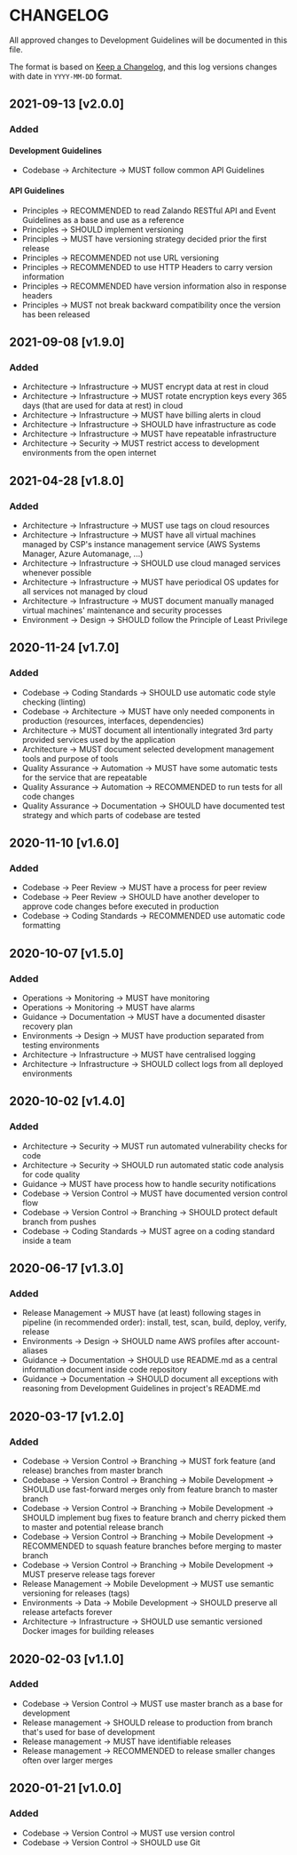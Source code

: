 # CHANGELOG

All approved changes to Development Guidelines will be documented in this file.

The format is based on [Keep a Changelog](https://keepachangelog.com/en/1.0.0/), and this log versions changes with date in `YYYY-MM-DD` format.

## 2021-09-13 [v2.0.0]
### Added
#### Development Guidelines
- Codebase → Architecture → MUST follow common API Guidelines
#### API Guidelines
- Principles → RECOMMENDED to read Zalando RESTful API and Event Guidelines as a base and use as a reference
- Principles → SHOULD implement versioning
- Principles → MUST have versioning strategy decided prior the first release
- Principles → RECOMMENDED not use URL versioning
- Principles → RECOMMENDED to use HTTP Headers to carry version information
- Principles → RECOMMENDED have version information also in response headers
- Principles → MUST not break backward compatibility once the version has been released

## 2021-09-08 [v1.9.0]
### Added
- Architecture → Infrastructure → MUST encrypt data at rest in cloud
- Architecture → Infrastructure → MUST rotate encryption keys every 365 days (that are used for data at rest) in cloud 
- Architecture → Infrastructure → MUST have billing alerts in cloud
- Architecture → Infrastructure → SHOULD have infrastructure as code
- Architecture → Infrastructure → MUST have repeatable infrastructure
- Architecture → Security → MUST restrict access to development environments from the open internet

## 2021-04-28 [v1.8.0]
### Added
- Architecture → Infrastructure -> MUST use tags on cloud resources
- Architecture → Infrastructure -> MUST have all virtual machines managed by CSP's instance management service (AWS Systems Manager, Azure Automanage, ...)
- Architecture → Infrastructure -> SHOULD use cloud managed services whenever possible
- Architecture → Infrastructure → MUST have periodical OS updates for all services not managed by cloud
- Architecture → Infrastructure → MUST document manually managed virtual machines' maintenance and security processes
- Environment → Design → SHOULD follow the Principle of Least Privilege

## 2020-11-24 [v1.7.0]
### Added
- Codebase → Coding Standards → SHOULD use automatic code style checking (linting)
- Codebase → Architecture → MUST have only needed components in production (resources, interfaces, dependencies)
- Architecture → MUST document all intentionally integrated 3rd party provided services used by the application
- Architecture → MUST document selected development management tools and purpose of tools
- Quality Assurance → Automation → MUST have some automatic tests for the service that are repeatable
- Quality Assurance → Automation → RECOMMENDED to run tests for all code changes
- Quality Assurance → Documentation → SHOULD have documented test strategy and which parts of codebase are tested

## 2020-11-10 [v1.6.0]
### Added
- Codebase → Peer Review → MUST have a process for peer review
- Codebase → Peer Review → SHOULD have another developer to approve code changes before executed in production
- Codebase → Coding Standards → RECOMMENDED use automatic code formatting

## 2020-10-07 [v1.5.0]
### Added
- Operations → Monitoring → MUST have monitoring
- Operations → Monitoring → MUST have alarms
- Guidance → Documentation → MUST have a documented disaster recovery plan
- Environments → Design → MUST have production separated from testing environments
- Architecture → Infrastructure → MUST have centralised logging
- Architecture → Infrastructure → SHOULD collect logs from all deployed environments

## 2020-10-02 [v1.4.0]
### Added
- Architecture → Security → MUST run automated vulnerability checks for code
- Architecture → Security → SHOULD run automated static code analysis for code quality
- Guidance → MUST have process how to handle security notifications
- Codebase → Version Control → MUST have documented version control flow
- Codebase → Version Control → Branching → SHOULD protect default branch from pushes
- Codebase → Coding Standards → MUST agree on a coding standard inside a team

## 2020-06-17 [v1.3.0]
### Added
- Release Management → MUST have (at least) following stages in pipeline (in recommended order): install, test, scan, build, deploy, verify, release
- Environments → Design → SHOULD name AWS profiles after account-aliases
- Guidance → Documentation → SHOULD use README.md as a central information document inside code repository
- Guidance → Documentation → SHOULD document all exceptions with reasoning from Development Guidelines in project's README.md

## 2020-03-17 [v1.2.0]
### Added
- Codebase → Version Control → Branching → MUST fork feature (and release) branches from master branch
- Codebase → Version Control → Branching → Mobile Development → SHOULD use fast-forward merges only from feature branch to master branch
- Codebase → Version Control → Branching → Mobile Development → SHOULD implement bug fixes to feature branch and cherry picked them to master and potential release branch
- Codebase → Version Control → Branching → Mobile Development → RECOMMENDED to squash feature branches before merging to master branch
- Codebase → Version Control → Branching → Mobile Development → MUST preserve release tags forever
- Release Management → Mobile Development → MUST use semantic versioning for releases (tags)
- Environments → Data → Mobile Development → SHOULD preserve all release artefacts forever
- Architecture → Infrastructure → SHOULD use semantic versioned Docker images for building releases

## 2020-02-03 [v1.1.0]
### Added
- Codebase → Version Control → MUST use master branch as a base for development
- Release management → SHOULD release to production from branch that's used for base of development
- Release management → MUST have identifiable releases
- Release management → RECOMMENDED to release smaller changes often over larger merges

## 2020-01-21 [v1.0.0]
### Added
- Codebase → Version Control → MUST use version control
- Codebase → Version Control → SHOULD use Git
